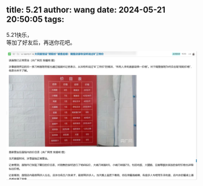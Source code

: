 title: 5.21
author: wang
date: 2024-05-21 20:50:05
tags:
---
5.21快乐，  
等加了好友后，再送你花吧。

![upload successful](/images/pasted-3.png)